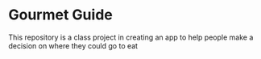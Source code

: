 # Gourmet Guide
This repository is a class project in creating an app
to help people make a decision on where they could go to eat

